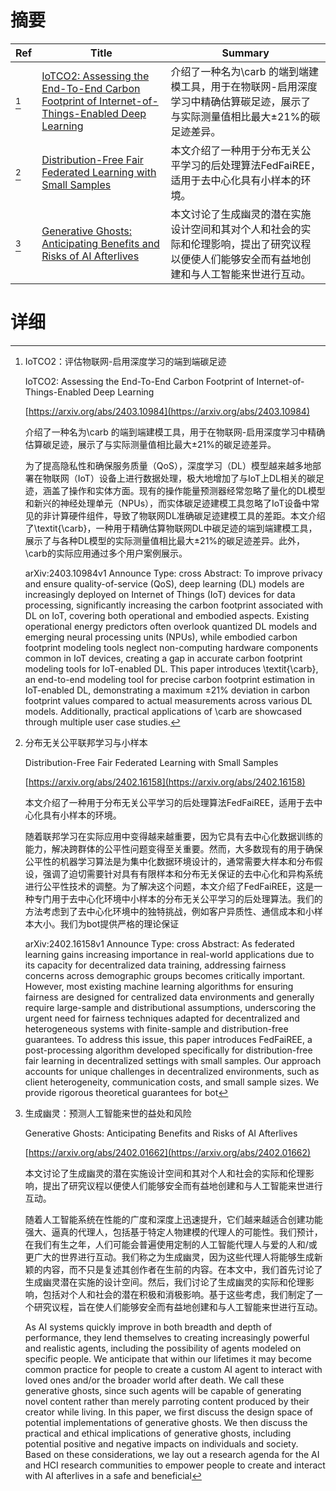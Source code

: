 # 摘要

| Ref | Title | Summary |
| --- | --- | --- |
| [^1] | [IoTCO2: Assessing the End-To-End Carbon Footprint of Internet-of-Things-Enabled Deep Learning](https://arxiv.org/abs/2403.10984) | 介绍了一种名为\carb 的端到端建模工具，用于在物联网-启用深度学习中精确估算碳足迹，展示了与实际测量值相比最大$\pm21\%$的碳足迹差异。 |
| [^2] | [Distribution-Free Fair Federated Learning with Small Samples](https://arxiv.org/abs/2402.16158) | 本文介绍了一种用于分布无关公平学习的后处理算法FedFaiREE，适用于去中心化具有小样本的环境。 |
| [^3] | [Generative Ghosts: Anticipating Benefits and Risks of AI Afterlives](https://arxiv.org/abs/2402.01662) | 本文讨论了生成幽灵的潜在实施设计空间和其对个人和社会的实际和伦理影响，提出了研究议程以便使人们能够安全而有益地创建和与人工智能来世进行互动。 |

# 详细

[^1]: IoTCO2：评估物联网-启用深度学习的端到端碳足迹

    IoTCO2: Assessing the End-To-End Carbon Footprint of Internet-of-Things-Enabled Deep Learning

    [https://arxiv.org/abs/2403.10984](https://arxiv.org/abs/2403.10984)

    介绍了一种名为\carb 的端到端建模工具，用于在物联网-启用深度学习中精确估算碳足迹，展示了与实际测量值相比最大$\pm21\%$的碳足迹差异。

    

    为了提高隐私性和确保服务质量（QoS），深度学习（DL）模型越来越多地部署在物联网（IoT）设备上进行数据处理，极大地增加了与IoT上DL相关的碳足迹，涵盖了操作和实体方面。现有的操作能量预测器经常忽略了量化的DL模型和新兴的神经处理单元（NPUs），而实体碳足迹建模工具忽略了IoT设备中常见的非计算硬件组件，导致了物联网DL准确碳足迹建模工具的差距。本文介绍了\textit{\carb}，一种用于精确估算物联网DL中碳足迹的端到端建模工具，展示了与各种DL模型的实际测量值相比最大$\pm21\%$的碳足迹差异。此外，\carb的实际应用通过多个用户案例展示。

    arXiv:2403.10984v1 Announce Type: cross  Abstract: To improve privacy and ensure quality-of-service (QoS), deep learning (DL) models are increasingly deployed on Internet of Things (IoT) devices for data processing, significantly increasing the carbon footprint associated with DL on IoT, covering both operational and embodied aspects. Existing operational energy predictors often overlook quantized DL models and emerging neural processing units (NPUs), while embodied carbon footprint modeling tools neglect non-computing hardware components common in IoT devices, creating a gap in accurate carbon footprint modeling tools for IoT-enabled DL. This paper introduces \textit{\carb}, an end-to-end modeling tool for precise carbon footprint estimation in IoT-enabled DL, demonstrating a maximum $\pm21\%$ deviation in carbon footprint values compared to actual measurements across various DL models. Additionally, practical applications of \carb are showcased through multiple user case studies.
    
[^2]: 分布无关公平联邦学习与小样本

    Distribution-Free Fair Federated Learning with Small Samples

    [https://arxiv.org/abs/2402.16158](https://arxiv.org/abs/2402.16158)

    本文介绍了一种用于分布无关公平学习的后处理算法FedFaiREE，适用于去中心化具有小样本的环境。

    

    随着联邦学习在实际应用中变得越来越重要，因为它具有去中心化数据训练的能力，解决跨群体的公平性问题变得至关重要。然而，大多数现有的用于确保公平性的机器学习算法是为集中化数据环境设计的，通常需要大样本和分布假设，强调了迫切需要针对具有有限样本和分布无关保证的去中心化和异构系统进行公平性技术的调整。为了解决这个问题，本文介绍了FedFaiREE，这是一种专门用于去中心化环境中小样本的分布无关公平学习的后处理算法。我们的方法考虑到了去中心化环境中的独特挑战，例如客户异质性、通信成本和小样本大小。我们为bot提供严格的理论保证

    arXiv:2402.16158v1 Announce Type: cross  Abstract: As federated learning gains increasing importance in real-world applications due to its capacity for decentralized data training, addressing fairness concerns across demographic groups becomes critically important. However, most existing machine learning algorithms for ensuring fairness are designed for centralized data environments and generally require large-sample and distributional assumptions, underscoring the urgent need for fairness techniques adapted for decentralized and heterogeneous systems with finite-sample and distribution-free guarantees. To address this issue, this paper introduces FedFaiREE, a post-processing algorithm developed specifically for distribution-free fair learning in decentralized settings with small samples. Our approach accounts for unique challenges in decentralized environments, such as client heterogeneity, communication costs, and small sample sizes. We provide rigorous theoretical guarantees for bot
    
[^3]: 生成幽灵：预测人工智能来世的益处和风险

    Generative Ghosts: Anticipating Benefits and Risks of AI Afterlives

    [https://arxiv.org/abs/2402.01662](https://arxiv.org/abs/2402.01662)

    本文讨论了生成幽灵的潜在实施设计空间和其对个人和社会的实际和伦理影响，提出了研究议程以便使人们能够安全而有益地创建和与人工智能来世进行互动。

    

    随着人工智能系统在性能的广度和深度上迅速提升，它们越来越适合创建功能强大、逼真的代理人，包括基于特定人物建模的代理人的可能性。我们预计，在我们有生之年，人们可能会普遍使用定制的人工智能代理人与爱的人和/或更广大的世界进行互动。我们称之为生成幽灵，因为这些代理人将能够生成新颖的内容，而不只是复述其创作者在生前的内容。在本文中，我们首先讨论了生成幽灵潜在实施的设计空间。然后，我们讨论了生成幽灵的实际和伦理影响，包括对个人和社会的潜在积极和消极影响。基于这些考虑，我们制定了一个研究议程，旨在使人们能够安全而有益地创建和与人工智能来世进行互动。

    As AI systems quickly improve in both breadth and depth of performance, they lend themselves to creating increasingly powerful and realistic agents, including the possibility of agents modeled on specific people. We anticipate that within our lifetimes it may become common practice for people to create a custom AI agent to interact with loved ones and/or the broader world after death. We call these generative ghosts, since such agents will be capable of generating novel content rather than merely parroting content produced by their creator while living. In this paper, we first discuss the design space of potential implementations of generative ghosts. We then discuss the practical and ethical implications of generative ghosts, including potential positive and negative impacts on individuals and society. Based on these considerations, we lay out a research agenda for the AI and HCI research communities to empower people to create and interact with AI afterlives in a safe and beneficial 
    

